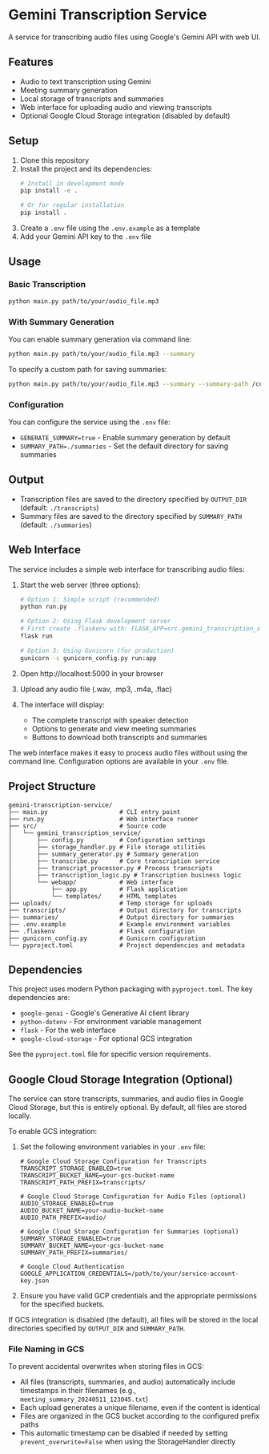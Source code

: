 # Gemini Transcription Service

A service for transcribing audio files using Google's Gemini API with web UI.

## Features

- Audio to text transcription using Gemini
- Meeting summary generation
- Local storage of transcripts and summaries
- Web interface for uploading audio and viewing transcripts
- Optional Google Cloud Storage integration (disabled by default)

## Setup

1. Clone this repository
2. Install the project and its dependencies:
   ```bash
   # Install in development mode
   pip install -e .

   # Or for regular installation
   pip install .
   ```
3. Create a `.env` file using the `.env.example` as a template
4. Add your Gemini API key to the `.env` file

## Usage

### Basic Transcription

```bash
python main.py path/to/your/audio_file.mp3
```

### With Summary Generation

You can enable summary generation via command line:

```bash
python main.py path/to/your/audio_file.mp3 --summary
```

To specify a custom path for saving summaries:

```bash
python main.py path/to/your/audio_file.mp3 --summary --summary-path /custom/path/for/summaries
```

### Configuration

You can configure the service using the `.env` file:

- `GENERATE_SUMMARY=true` - Enable summary generation by default
- `SUMMARY_PATH=./summaries` - Set the default directory for saving summaries

## Output

- Transcription files are saved to the directory specified by `OUTPUT_DIR` (default: `./transcripts`)
- Summary files are saved to the directory specified by `SUMMARY_PATH` (default: `./summaries`)

## Web Interface

The service includes a simple web interface for transcribing audio files:

1. Start the web server (three options):
   ```bash
   # Option 1: Simple script (recommended)
   python run.py

   # Option 2: Using Flask development server
   # First create .flaskenv with: FLASK_APP=src.gemini_transcription_service.webapp.app
   flask run

   # Option 3: Using Gunicorn (for production)
   gunicorn -c gunicorn_config.py run:app
   ```

2. Open http://localhost:5000 in your browser

3. Upload any audio file (.wav, .mp3, .m4a, .flac)

4. The interface will display:
   - The complete transcript with speaker detection
   - Options to generate and view meeting summaries
   - Buttons to download both transcripts and summaries

The web interface makes it easy to process audio files without using the command line. Configuration options are available in your `.env` file.

## Project Structure

```
gemini-transcription-service/
├── main.py                    # CLI entry point
├── run.py                     # Web interface runner
├── src/                       # Source code
│   └── gemini_transcription_service/
│       ├── config.py          # Configuration settings
│       ├── storage_handler.py # File storage utilities
│       ├── summary_generator.py # Summary generation
│       ├── transcribe.py      # Core transcription service
│       ├── transcript_processor.py # Process transcripts
│       ├── transcription_logic.py # Transcription business logic
│       └── webapp/            # Web interface
│           ├── app.py         # Flask application
│           └── templates/     # HTML templates
├── uploads/                   # Temp storage for uploads
├── transcripts/               # Output directory for transcripts
├── summaries/                 # Output directory for summaries
├── .env.example               # Example environment variables
├── .flaskenv                  # Flask configuration
├── gunicorn_config.py         # Gunicorn configuration
└── pyproject.toml             # Project dependencies and metadata
```

## Dependencies

This project uses modern Python packaging with `pyproject.toml`. The key dependencies are:

- `google-genai` - Google's Generative AI client library
- `python-dotenv` - For environment variable management
- `flask` - For the web interface
- `google-cloud-storage` - For optional GCS integration

See the `pyproject.toml` file for specific version requirements.

## Google Cloud Storage Integration (Optional)

The service can store transcripts, summaries, and audio files in Google Cloud Storage, but this is entirely optional. By default, all files are stored locally.

To enable GCS integration:

1. Set the following environment variables in your `.env` file:
   ```
   # Google Cloud Storage Configuration for Transcripts
   TRANSCRIPT_STORAGE_ENABLED=true
   TRANSCRIPT_BUCKET_NAME=your-gcs-bucket-name
   TRANSCRIPT_PATH_PREFIX=transcripts/

   # Google Cloud Storage Configuration for Audio Files (optional)
   AUDIO_STORAGE_ENABLED=true
   AUDIO_BUCKET_NAME=your-audio-bucket-name
   AUDIO_PATH_PREFIX=audio/

   # Google Cloud Storage Configuration for Summaries (optional)
   SUMMARY_STORAGE_ENABLED=true
   SUMMARY_BUCKET_NAME=your-gcs-bucket-name
   SUMMARY_PATH_PREFIX=summaries/

   # Google Cloud Authentication
   GOOGLE_APPLICATION_CREDENTIALS=/path/to/your/service-account-key.json
   ```

2. Ensure you have valid GCP credentials and the appropriate permissions for the specified buckets.

If GCS integration is disabled (the default), all files will be stored in the local directories specified by `OUTPUT_DIR` and `SUMMARY_PATH`.

### File Naming in GCS

To prevent accidental overwrites when storing files in GCS:

- All files (transcripts, summaries, and audio) automatically include timestamps in their filenames (e.g., `meeting_summary_20240511_123045.txt`)
- Each upload generates a unique filename, even if the content is identical
- Files are organized in the GCS bucket according to the configured prefix paths
- This automatic timestamp can be disabled if needed by setting `prevent_overwrite=False` when using the StorageHandler directly